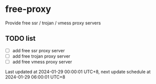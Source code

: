 
# free-proxy
Provide free ssr / trojan / vmess proxy servers


## TODO list
- [ ] add free ssr proxy server
- [ ] add free trojan proxy server
- [ ] add free vmess proxy server

Last updated at 2024-01-29 00:00:01 UTC+8, next update schedule at 2024-01-29 06:00:01 UTC+8

